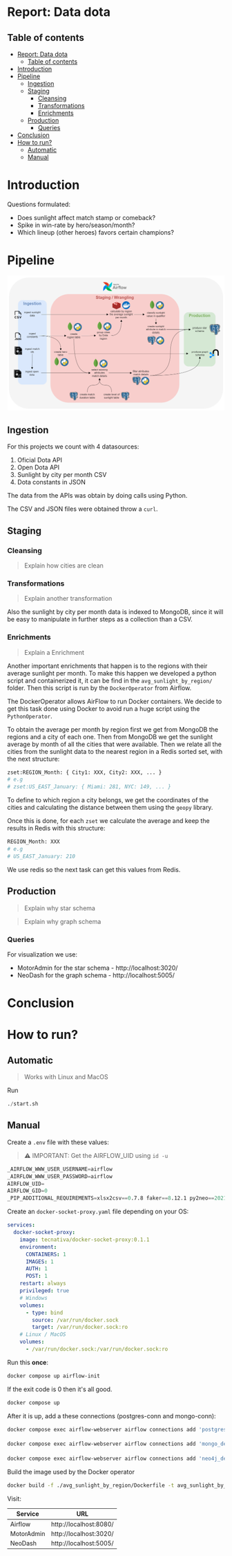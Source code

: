 # Report: Data dota

## Table of contents
- [Report: Data dota](#report-data-dota)
  - [Table of contents](#table-of-contents)
- [Introduction](#introduction)
- [Pipeline](#pipeline)
  - [Ingestion](#ingestion)
  - [Staging](#staging)
    - [Cleansing](#cleansing)
    - [Transformations](#transformations)
    - [Enrichments](#enrichments)
  - [Production](#production)
    - [Queries](#queries)
- [Conclusion](#conclusion)
- [How to run?](#how-to-run)
  - [Automatic](#automatic)
  - [Manual](#manual)

# Introduction

Questions formulated:
- Does sunlight affect match stamp or comeback?
- Spike in win-rate by hero/season/month?
- Which lineup (other heroes) favors certain champions?

# Pipeline

![Pipeline overview](assets/DataPipeline.png)

## Ingestion

For this projects we count with 4 datasources:
1. Oficial Dota API
2. Open Dota API
3. Sunlight by city per month CSV
4. Dota constants in JSON

The data from the APIs was obtain by doing calls using Python.

The CSV and JSON files were obtained throw a `curl`.

## Staging

### Cleansing

> Explain how cities are clean

### Transformations

> Explain another transformation

Also the sunlight by city per month data is indexed to MongoDB, since it will be easy to manipulate in further steps as a collection than a CSV.

### Enrichments

> Explain a Enrichment

Another important enrichments that happen is to the regions with their average sunlight per month. To make this happen we developed a python script and containerized it, it can be find in the ``avg_sunlight_by_region/`` folder. Then this script is run by the ``DockerOperator`` from Airflow. 

The DockerOperator allows AirFlow to run Docker containers. We decide to get this task done using Docker to avoid run a huge script using the ``PythonOperator``. 

To obtain the average per month by region first we get from MongoDB the regions and a city of each one. Then from MongoDB we get the sunlight average by month of all the cities that were available. Then we relate all the cities from the sunlight data to the nearest region in a Redis sorted set, with the next structure:

```bash
zset:REGION_Month: { City1: XXX, City2: XXX, ... }
# e.g
# zset:US_EAST_January: { Miami: 281, NYC: 149, ... }
```

To define to which region a city belongs, we get the coordinates of the cities and calculating the distance between them using the ``geopy`` library.

Once this is done, for each ``zset`` we calculate the average and keep the results in Redis with this structure:
```bash
REGION_Month: XXX
# e.g
# US_EAST_January: 210
```

We use redis so the next task can get this values from Redis.

## Production

> Explain why star schema

> Explain why graph schema

### Queries

For visualization we use:
- MotorAdmin for the star schema - http://localhost:3020/
- NeoDash for the graph schema - http://localhost:5005/

# Conclusion

# How to run?

## Automatic

> Works with Linux and MacOS

Run

```s
./start.sh
```

## Manual

Create a `.env` file with these values:

> ⚠️ IMPORTANT: Get the AIRFLOW_UID using `id -u`

```s
_AIRFLOW_WWW_USER_USERNAME=airflow
_AIRFLOW_WWW_USER_PASSWORD=airflow
AIRFLOW_UID=
AIRFLOW_GID=0
_PIP_ADDITIONAL_REQUIREMENTS=xlsx2csv==0.7.8 faker==8.12.1 py2neo==2021.2.3 apache-airflow-providers-mongo==2.3.1 apache-airflow-providers-docker==2.1.0
```

Create an `docker-socket-proxy.yaml` file depending on your OS:
```yaml
services:
  docker-socket-proxy:
    image: tecnativa/docker-socket-proxy:0.1.1
    environment:
      CONTAINERS: 1
      IMAGES: 1
      AUTH: 1
      POST: 1
    restart: always
    privileged: true
    # Windows
    volumes:
      - type: bind
        source: /var/run/docker.sock
        target: /var/run/docker.sock:ro
    # Linux / MacOS
    volumes:
      - /var/run/docker.sock:/var/run/docker.sock:ro
```

Run this **once**:
```sh
docker compose up airflow-init
```
If the exit code is 0 then it's all good.

```sh
docker compose up
```

After it is up, add a these connections (postgres-conn and mongo-conn):

```sh
docker compose exec airflow-webserver airflow connections add 'postgres_default' --conn-uri 'postgres://user:password@postgres:5432'

docker compose exec airflow-webserver airflow connections add 'mongo_default' --conn-uri 'mongodb://mongo:27017'

docker compose exec airflow-webserver airflow connections add 'neo4j_default' --conn-uri 'bolt://neo:7687'
```

Build the image used by the Docker operator
```sh
docker build -f ./avg_sunlight_by_region/Dockerfile -t avg_sunlight_by_region ./avg_sunlight_by_region
```

Visit:

| Service    | URL                    |
| ---------- | ---------------------- |
| Airflow    | http://localhost:8080/ |
| MotorAdmin | http://localhost:3020/ |
| NeoDash    | http://localhost:5005/ |
